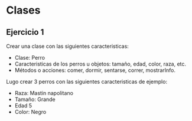 # Clases

## Ejercicio 1
Crear una clase con las siguientes caracteristicas:
- Clase: Perro
- Caracteristicas de los perros u objetos: tamaño, edad, color, raza, etc.
- Métodos o acciones: comer, dormir, sentarse, correr, mostrarInfo.

Lugo crear 3 perros con las siguientes caracteristicas de ejemplo:
- Raza: Mastin napolitano
- Tamaño: Grande
- Edad 5
- Color: Negro